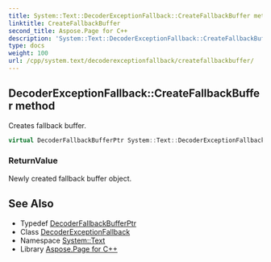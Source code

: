 ```yaml
---
title: System::Text::DecoderExceptionFallback::CreateFallbackBuffer method
linktitle: CreateFallbackBuffer
second_title: Aspose.Page for C++
description: 'System::Text::DecoderExceptionFallback::CreateFallbackBuffer method. Creates fallback buffer in C++.'
type: docs
weight: 100
url: /cpp/system.text/decoderexceptionfallback/createfallbackbuffer/
---
```

## DecoderExceptionFallback::CreateFallbackBuffer method


Creates fallback buffer.

```cpp
virtual DecoderFallbackBufferPtr System::Text::DecoderExceptionFallback::CreateFallbackBuffer() override
```


### ReturnValue

Newly created fallback buffer object.

## See Also

* Typedef [DecoderFallbackBufferPtr](../../../system/decoderfallbackbufferptr/)
* Class [DecoderExceptionFallback](../)
* Namespace [System::Text](../../)
* Library [Aspose.Page for C++](../../../)
